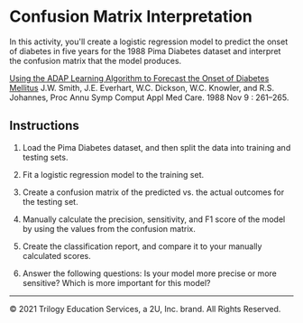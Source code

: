 # Confusion Matrix Interpretation

In this activity, you'll create a logistic regression model to predict the onset of diabetes in five years for the 1988 Pima Diabetes dataset and interpret the confusion matrix that the model produces.

[Using the ADAP Learning Algorithm to Forecast the Onset of Diabetes Mellitus](https://www.ncbi.nlm.nih.gov/pmc/articles/PMC2245318/) J.W. Smith, J.E. Everhart, W.C. Dickson, W.C. Knowler, and R.S. Johannes, Proc Annu Symp Comput Appl Med Care. 1988 Nov 9 : 261–265.

## Instructions

1. Load the Pima Diabetes dataset, and then split the data into training and testing sets.

2. Fit a logistic regression model to the training set.

3. Create a confusion matrix of the predicted vs. the actual outcomes for the testing set.

4. Manually calculate the precision, sensitivity, and F1 score of the model by using the values from the confusion matrix.

5. Create the classification report, and compare it to your manually calculated scores.

6. Answer the following questions: Is your model more precise or more sensitive? Which is more important for this model?

- - -

© 2021 Trilogy Education Services, a 2U, Inc. brand. All Rights Reserved.
